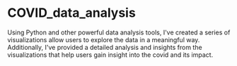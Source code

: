 # COVID_data_analysis
Using Python and other powerful data analysis tools, I've created a series of visualizations allow users to explore the data in a meaningful way. Additionally, I've provided a detailed analysis and insights from the visualizations that help users gain insight into the covid and its impact.
